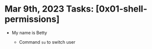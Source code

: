 # Mar 9th, 2023 Tasks: [0x01-shell-permissions]

- My name is Betty 

	- Command `su` to switch user
